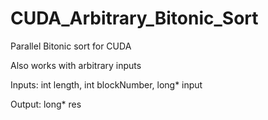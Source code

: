 # CUDA_Arbitrary_Bitonic_Sort
Parallel Bitonic sort for CUDA

Also works with arbitrary inputs

Inputs: int length, int blockNumber, long* input

Output: long* res 

